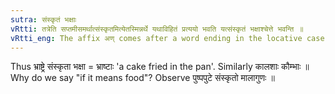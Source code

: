 ```yaml
---
sutra: संस्कृतं भक्षाः
vRtti: तत्रेति सप्तमीसमर्थात्संस्कृतमित्येतस्मिन्नर्थे यथाविहितं प्रत्ययो भवति यत्संस्कृतं भक्षाश्चेत्ते भवन्ति ॥
vRtti_eng: The affix अण् comes after a word ending in the locative case, to denote \"what is prepared therein\" - if that which is so prepared be \"granular food\".
---
```

Thus भ्राष्ट्रे संस्कृता भक्षा = भ्राष्टाः 'a cake fried in the pan'. Similarly कालशाः कौम्भाः ॥ Why do we say "if it means food"? Observe पुष्पपुटे संस्कृतो मालागुणः ॥
